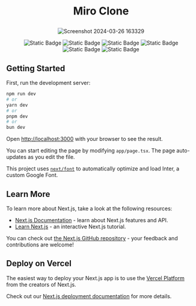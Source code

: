 <div align="center">

<h1> 

Miro Clone

</h1>

![Screenshot 2024-03-26 163329](https://github.com/Ibbad-Shabbir/miro-clone/assets/98208897/ef92c48e-0f20-4d9b-9f2a-bace7069a2ae)


![Static Badge](https://img.shields.io/badge/clerk-hsla(252%2C%20100%25%2C%2063%25%2C%201)?style=for-the-badge&logo=clerk&logoColor=white)
![Static Badge](https://img.shields.io/badge/nextjs-black?style=for-the-badge&logo=next.js&logoColor=white)
![Static Badge](https://img.shields.io/badge/react-149eca?style=for-the-badge&logo=react&logoColor=white)
![Static Badge](https://img.shields.io/badge/tailwind_css-0ea5e9?style=for-the-badge&logo=tailwindcss&logoColor=white)
![Static Badge](https://img.shields.io/badge/Typescript-blue?style=for-the-badge&logo=typescript&logoColor=white)
![Static Badge](https://img.shields.io/badge/Shadcn--ui-1e1e1e?style=for-the-badge&logo=shadcnui&logoColor=white)

</div>


## Getting Started

First, run the development server:

```bash
npm run dev
# or
yarn dev
# or
pnpm dev
# or
bun dev
```

Open [http://localhost:3000](http://localhost:3000) with your browser to see the result.

You can start editing the page by modifying `app/page.tsx`. The page auto-updates as you edit the file.

This project uses [`next/font`](https://nextjs.org/docs/basic-features/font-optimization) to automatically optimize and load Inter, a custom Google Font.

## Learn More

To learn more about Next.js, take a look at the following resources:

- [Next.js Documentation](https://nextjs.org/docs) - learn about Next.js features and API.
- [Learn Next.js](https://nextjs.org/learn) - an interactive Next.js tutorial.

You can check out [the Next.js GitHub repository](https://github.com/vercel/next.js/) - your feedback and contributions are welcome!

## Deploy on Vercel

The easiest way to deploy your Next.js app is to use the [Vercel Platform](https://vercel.com/new?utm_medium=default-template&filter=next.js&utm_source=create-next-app&utm_campaign=create-next-app-readme) from the creators of Next.js.

Check out our [Next.js deployment documentation](https://nextjs.org/docs/deployment) for more details.
